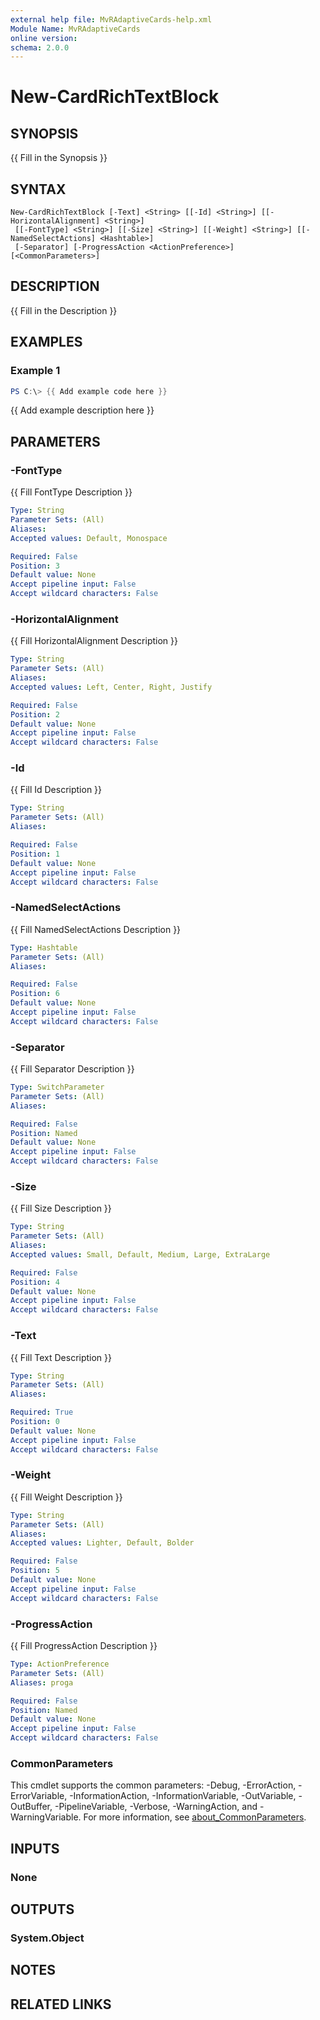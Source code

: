 ```yaml
---
external help file: MvRAdaptiveCards-help.xml
Module Name: MvRAdaptiveCards
online version:
schema: 2.0.0
---
```


# New-CardRichTextBlock

## SYNOPSIS
{{ Fill in the Synopsis }}

## SYNTAX

```
New-CardRichTextBlock [-Text] <String> [[-Id] <String>] [[-HorizontalAlignment] <String>]
 [[-FontType] <String>] [[-Size] <String>] [[-Weight] <String>] [[-NamedSelectActions] <Hashtable>]
 [-Separator] [-ProgressAction <ActionPreference>] [<CommonParameters>]
```

## DESCRIPTION
{{ Fill in the Description }}

## EXAMPLES

### Example 1
```powershell
PS C:\> {{ Add example code here }}
```

{{ Add example description here }}

## PARAMETERS

### -FontType
{{ Fill FontType Description }}

```yaml
Type: String
Parameter Sets: (All)
Aliases:
Accepted values: Default, Monospace

Required: False
Position: 3
Default value: None
Accept pipeline input: False
Accept wildcard characters: False
```

### -HorizontalAlignment
{{ Fill HorizontalAlignment Description }}

```yaml
Type: String
Parameter Sets: (All)
Aliases:
Accepted values: Left, Center, Right, Justify

Required: False
Position: 2
Default value: None
Accept pipeline input: False
Accept wildcard characters: False
```

### -Id
{{ Fill Id Description }}

```yaml
Type: String
Parameter Sets: (All)
Aliases:

Required: False
Position: 1
Default value: None
Accept pipeline input: False
Accept wildcard characters: False
```

### -NamedSelectActions
{{ Fill NamedSelectActions Description }}

```yaml
Type: Hashtable
Parameter Sets: (All)
Aliases:

Required: False
Position: 6
Default value: None
Accept pipeline input: False
Accept wildcard characters: False
```

### -Separator
{{ Fill Separator Description }}

```yaml
Type: SwitchParameter
Parameter Sets: (All)
Aliases:

Required: False
Position: Named
Default value: None
Accept pipeline input: False
Accept wildcard characters: False
```

### -Size
{{ Fill Size Description }}

```yaml
Type: String
Parameter Sets: (All)
Aliases:
Accepted values: Small, Default, Medium, Large, ExtraLarge

Required: False
Position: 4
Default value: None
Accept pipeline input: False
Accept wildcard characters: False
```

### -Text
{{ Fill Text Description }}

```yaml
Type: String
Parameter Sets: (All)
Aliases:

Required: True
Position: 0
Default value: None
Accept pipeline input: False
Accept wildcard characters: False
```

### -Weight
{{ Fill Weight Description }}

```yaml
Type: String
Parameter Sets: (All)
Aliases:
Accepted values: Lighter, Default, Bolder

Required: False
Position: 5
Default value: None
Accept pipeline input: False
Accept wildcard characters: False
```

### -ProgressAction
{{ Fill ProgressAction Description }}

```yaml
Type: ActionPreference
Parameter Sets: (All)
Aliases: proga

Required: False
Position: Named
Default value: None
Accept pipeline input: False
Accept wildcard characters: False
```

### CommonParameters
This cmdlet supports the common parameters: -Debug, -ErrorAction, -ErrorVariable, -InformationAction, -InformationVariable, -OutVariable, -OutBuffer, -PipelineVariable, -Verbose, -WarningAction, and -WarningVariable. For more information, see [about_CommonParameters](http://go.microsoft.com/fwlink/?LinkID=113216).

## INPUTS

### None

## OUTPUTS

### System.Object
## NOTES

## RELATED LINKS
